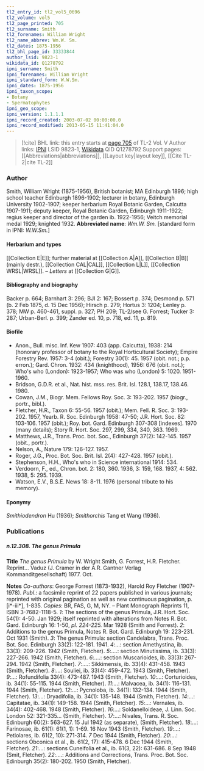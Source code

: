 ```yaml
---
tl2_entry_id: tl2_vol5_0696
tl2_volume: vol5
tl2_page_printed: 705
tl2_surname: Smith
tl2_forenames: William Wright
tl2_name_abbrev: Wm.W. Sm.
tl2_dates: 1875-1956
tl2_bhl_page_id: 33333844
author_lsid: 9823-1
wikidata_id: Q1278792
ipni_surname: Smith
ipni_forenames: William Wright
ipni_standard_form: W.W.Sm.
ipni_dates: 1875-1956
ipni_taxon_scope: 
- Botany
- Spermatophytes
ipni_geo_scope: 
ipni_version: 1.1.1.1
ipni_record_created: 2003-07-02 00:00:00.0
ipni_record_modified: 2013-05-15 11:41:04.0
---
```


> [!cite] BHL link: this entry starts at [page 705](https://www.biodiversitylibrary.org/page/33333844) of TL-2 Vol. V
> Author links: [IPNI](https://www.ipni.org/a/9823-1) LSID 9823-1, [Wikidata](https://www.wikidata.org/wiki/Q1278792) QID Q1278792
> Support pages: [[Abbreviations|abbreviations]], [[Layout key|layout key]], [[Cite TL-2|cite TL-2]]

### Author

Smith, William Wright (1875-1956), British botanist; MA Edinburgh 1896; high school teacher Edinburgh 1896-1902; lecturer in botany, Edinburgh University 1902-1907; keeper herbarium Royal Botanic Garden, Calcutta 1907-1911; deputy keeper, Royal Botanic Garden, Edinburgh 1911-1922; regius keeper and director of the garden ib. 1922-1956; Veitch memorial medal 1929; knighted 1932. 
**Abbreviated name**: *Wm.W. Sm.* \[standard form in IPNI: *W.W.Sm.*\]

#### Herbarium and types

[[Collection E|E]]; further material at [[Collection A|A]], [[Collection B|B]] (mainly destr.), [[Collection CAL|CAL]], [[Collection L|L]], [[Collection WRSL|WRSL]]. – *Letters* at [[Collection G|G]].

#### Bibliography and biography

Backer p. 664; Barnhart 3: 296; BJI 2: 167; Bossert p. 374; Desmond p. 571 (b. 2 Feb 1875, d. 15 Dec 1956); Hirsch p. 279; Hortus 3: 1204; Lenley p. 378; MW p. 460-461, suppl. p. 327; PH 209; TL-2/see G. Forrest; Tucker 3: 287; Urban-Berl. p. 399; Zander ed. 10, p. 718, ed. 11, p. 819.

#### Biofile

- Anon., Bull. misc. Inf. Kew 1907: 403 (app. Calcutta), 1938: 214 (honorary professor of botany to the Royal Horticultural Society); Empire Forestry Rev. 1957: 3-4 (obit.); Forestry 30(1): 45. 1957 (obit. not.; p.p. erron.); Gard. Chron. 1932: 434 (knighthood), 1956: 676 (obit. not.); Who's who (London): 1923-1957; Who was who (London) 5: 1020. 1951-1960.
- Bridson, G.D.R. et al., Nat. hist. mss. res. Brit. Isl. 128.1, 138.17, 138.46. 1980.
- Cowan, J.M., Biogr. Mem. Fellows Roy. Soc. 3: 193-202. 1957 (biogr., portr., bibl.).
- Fletcher, H.R., Taxon 6: 55-56. 1957 (obit.); Mem. Fell. R. Soc. 3: 193-202. 1957, Yearb. R. Soc. Edinburgh 1958: 47-50; J.R. Hort. Soc. 82: 103-106. 1957 (obit.); Roy. bot. Gard. Edinburgh 307-308 \[indexes\]. 1970 (many details); Story R. Hort. Soc. 297, 299, 334, 340, 363. 1969.
- Matthews, J.R., Trans. Proc. bot. Soc., Edinburgh 37(2): 142-145. 1957 (obit., portr.).
- Nelson, A., Nature 179: 126-127. 1957.
- Roger, J.G., Proc. Bot. Soc. Brit. Isl. 2(4): 427-428. 1957 (obit.).
- Stephenson, H.H., Who's who in Science international 1914: 534.
- Verdoorn, F., ed., Chron. bot. 2: 180, 360. 1936, 3: 159, 168. 1937, 4: 562. 1938, 5: 295. 1939.
- Watson, E.V., B.S.E. News 18: 8-11. 1976 (personal tribute to his memory).

#### Eponymy

*Smithiodendron* Hu (1936); *Smithorchis* Tang et Wang (1936).

### Publications

##### n.12.308. The genus Primula

**Title**
*The genus Primula* by W. Wright Smith, G. Forrest, H.R. Fletcher. Reprint... Vaduz (J. Cramer in der A.R. Gantner Verlag Kommanditgesellschaft) 1977. Oct.

**Notes**
*Co-authors*: George Forrest (1873-1932), Harold Roy Fletcher (1907-1978).
*Publ*.: a facsimile reprint of 22 papers published in various journals; reprinted with original pagination as well as new continuous pagination, p. \[i\*-iii\*\], 1-835. *Copies*: BR, FAS, G, M, NY. – Plant Monograph Reprints 11, ISBN 3-7682-1118-5.
*1*: The sections of the genus Primula, J.R. Hort. Soc. 54(1): 4-50. Jan 1929; itself reprinted with alterations from Notes R. Bot. Gard. Edinburgh 16: 1-50, *pl. 224-225.* Mar 1928 (Smith and Forrest).
*2*: Additions to the genus Primula, Notes R. Bot. Gard. Edinburgh 19: 223-231. Oct 1931 (Smith).
*3*: The genus Primula: section Candelabra, Trans. Proc. Bot. Soc. Edinburgh 33(2):
122-181. 1941.
*4*:...: section Amethystina, ib. 33(3): 209-226. 1942 (Smith, Fletcher).
*5*:....: section Minutissima, ib. 33(3): 227-266. 1942 (Smith, Fletcher).
*6*:....: section Muscarioides, ib. 33(3): 267-294. 1942 (Smith, Fletcher).
*7*:....: Sikkimensis, ib. 33(4): 431-458. 1943 (Smith, Fletcher).
*8*:...: Souliei, ib. 33(4): 459-472. 1943 (Smith, Fletcher).
*9*:...: Rofundifolia 33(4): 473-487. 1943 (Smith, Fletcher).
*10*:...: Corturioides, ib. 34(1): 55-115. 1944 (Smith, Fletcher).
*11*:...: Malvacea, ib. 34(1): 116-131. 1944 (Smith, Fletcher).
*12*:...: Pycnoloba, ib. 34(1): 132-134. 1944 (Smith, Fletcher).
*13*:...: Dryadifolia, ib. 34(1): 135-148. 1944 (Smith, Fletcher).
*14*:...: Capitatae, ib. 34(1): 149-158. 1944 (Smith, Fletcher).
*15*:...: Vernales, ib. 34(4): 402-468. 1948 (Smith, Fletcher).
*16*:...: Soldanelloideae, J. Linn. Soc. London 52: 321-335... (Smith, Fletcher).
*17*:...: Nivales, Trans. R. Soc. Edinburgh 60(2): 563-627. 15 Jul 1942 (as separate), (Smith, Fletcher).
*18*:...: Farinosae, ib. 61(1): 61(1, 1): 1-69. 16 Nov 1943 (Smith, Fletcher).
*19*:...: Petiolares, ib. 61(2, 10): 271-314. *7* Dec 1944 (Smith, Fletcher).
*20*:...: sections Obconica et al., ib. 61(2, 17): 415-478. 6 Dec 1944 (Smith, Fletcher).
*21*:...: sections Cuneifolia et al., ib. 61(3, 22): 631-686. 8 Sep 1948 (Smit, Fletcher).
*22*:....: Additions and Corrections, Trans. Proc. Bot. Soc. Edinburgh 35(2): 180-202. 1950 (Smith, Fletcher).

